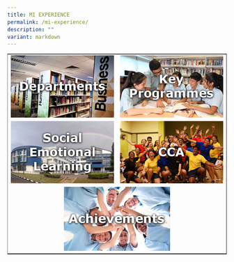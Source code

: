 ```yaml
---
title: MI EXPERIENCE
permalink: /mi-experience/
description: ""
variant: markdown
---
```

<table style="border-collapse: collapse; width: 100%;" border="1">
<tbody>
<tr>
<td style="width: 50%; text-align: center; border: 0px;"><a href="/mi-experience/departments"><img src="/images/miexp1.png"></a><a href="/mi-experience/departments"></a></td>
<td style="width: 50%; text-align: center; border: 0px;"><a href="/mi-experience/key-programmes"><img src="/images/miexp2.png"></a><a href="/mi-experience/key-programmes"></a></td>
</tr>
<tr>
<td style="width: 50%; text-align: center; border: 0px;"><a href="/mi-experience/social-emotional-learning"><img src="/images/miexp3.png"></a><a href="/mi-experience/social-emotional-learning"></a></td>
<td style="width: 50%; text-align: center; border: 0px;"><a href="/mi-experience/cca"><img src="/images/miexp4.png"></a><a href="/mi-experience/cca"></a></td>
</tr>
<tr>
<td style="width: 50%; text-align: center; border: 0px;" colspan="2"><a href="/mi-experience/achievements"><img style="width:50%;" src="/images/miexp5.png"></a><a href="/mi-experience/achievements"></a></td>
</tr>
</tbody>
</table>